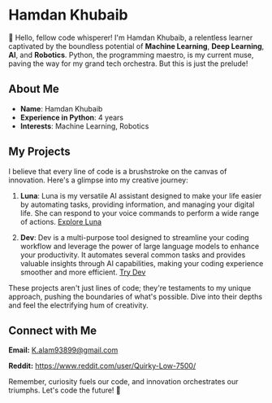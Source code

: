 # Hamdan Khubaib

👋 Hello, fellow code whisperer! I'm Hamdan Khubaib, a relentless learner captivated by the boundless potential of **Machine Learning**, **Deep Learning**, **AI**, and **Robotics**. Python, the programming maestro, is my current muse, paving the way for my grand tech orchestra. But this is just the prelude!

## About Me

- **Name**: Hamdan Khubaib
- **Experience in Python**: 4 years
- **Interests**: Machine Learning, Robotics

## My Projects

I believe that every line of code is a brushstroke on the canvas of innovation. Here's a glimpse into my creative journey:

1. **Luna**: Luna is my versatile AI assistant designed to make your life easier by automating tasks, providing information, and managing your digital life. She can respond to your voice commands to perform a wide range of actions. [Explore Luna](https://github.com/GitCoder052023/Luna)

2. **Dev**: Dev is a multi-purpose tool designed to streamline your coding workflow and leverage the power of large language models to enhance your productivity. It automates several common tasks and provides valuable insights through AI capabilities, making your coding experience smoother and more efficient. [Try Dev](https://github.com/GitCoder052023/Dev)

These projects aren't just lines of code; they're testaments to my unique approach, pushing the boundaries of what's possible. Dive into their depths and feel the electrifying hum of creativity.

## Connect with Me

**Email:** K.alam93899@gmail.com

**Reddit:** https://www.reddit.com/user/Quirky-Low-7500/

Remember, curiosity fuels our code, and innovation orchestrates our triumphs. Let's code the future! 🚀
